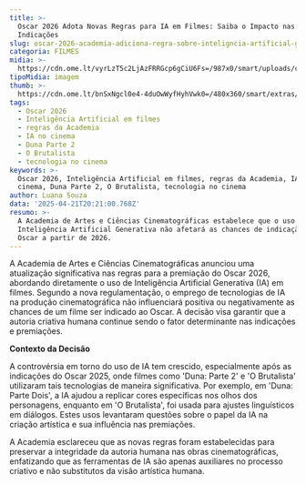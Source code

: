 ```yaml
---
title: >-
  Oscar 2026 Adota Novas Regras para IA em Filmes: Saiba o Impacto nas
  Indicações
slug: oscar-2026-academia-adiciona-regra-sobre-inteligncia-artificial-generativa
categoria: FILMES
midia: >-
  https://cdn.ome.lt/vyrLzT5c2LjAzFRRGcp6gCiU6Fs=/987x0/smart/uploads/conteudo/fotos/00_JTeo4BX.jpg
tipoMidia: imagem
thumb: >-
  https://cdn.ome.lt/bnSxNgcl0e4-4duOwWyfHyhVwk0=/480x360/smart/extras/conteudos/Captura_de_tela_2025-04-21_165114.png
tags:
  - Oscar 2026
  - Inteligência Artificial em filmes
  - regras da Academia
  - IA no cinema
  - Duna Parte 2
  - O Brutalista
  - tecnologia no cinema
keywords: >-
  Oscar 2026, Inteligência Artificial em filmes, regras da Academia, IA no
  cinema, Duna Parte 2, O Brutalista, tecnologia no cinema
author: Luana Souza
data: '2025-04-21T20:21:00.768Z'
resumo: >-
  A Academia de Artes e Ciências Cinematográficas estabelece que o uso de
  Inteligência Artificial Generativa não afetará as chances de indicação ao
  Oscar a partir de 2026.
---
```


A Academia de Artes e Ciências Cinematográficas anunciou uma atualização significativa nas regras para a premiação do Oscar 2026, abordando diretamente o uso de Inteligência Artificial Generativa (IA) em filmes. Segundo a nova regulamentação, o emprego de tecnologias de IA na produção cinematográfica não influenciará positiva ou negativamente as chances de um filme ser indicado ao Oscar. A decisão visa garantir que a autoria criativa humana continue sendo o fator determinante nas indicações e premiações.

**Contexto da Decisão**

A controvérsia em torno do uso de IA tem crescido, especialmente após as indicações do Oscar 2025, onde filmes como 'Duna: Parte 2' e 'O Brutalista' utilizaram tais tecnologias de maneira significativa. Por exemplo, em 'Duna: Parte Dois', a IA ajudou a replicar cores específicas nos olhos dos personagens, enquanto em 'O Brutalista', foi usada para ajustes linguísticos em diálogos. Estes usos levantaram questões sobre o papel da IA na criação artística e sua influência nas premiações.

A Academia esclareceu que as novas regras foram estabelecidas para preservar a integridade da autoria humana nas obras cinematográficas, enfatizando que as ferramentas de IA são apenas auxiliares no processo criativo e não substitutos da visão artística humana.
